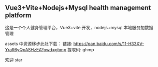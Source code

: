 ## Vue3+Vite+Nodejs+Mysql health management platform

这是一个个人健身管理平台，Vue3+vite 开发，nodejs+mysql 本地服务加数据管理

assets 中资源移步此处下载：
链接: https://pan.baidu.com/s/11-H33XV-YraR6yQpASHzEA?pwd=ghmp 提取码: ghmp

欢迎 star
